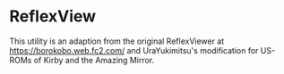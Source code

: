 # ReflexView

This utility is an adaption from the original ReflexViewer at https://borokobo.web.fc2.com/ and UraYukimitsu's modification for US-ROMs of Kirby and the Amazing Mirror.